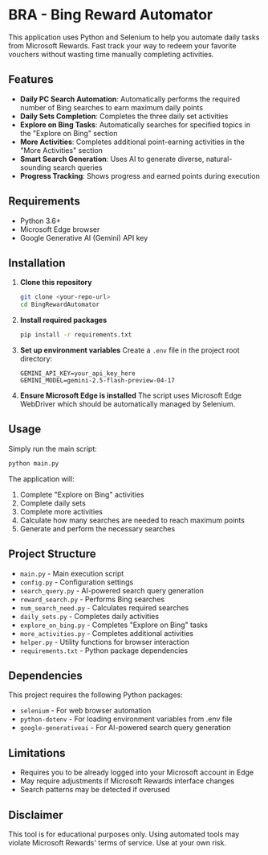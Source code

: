 # BRA - Bing Reward Automator

This application uses Python and Selenium to help you automate daily tasks from Microsoft Rewards. Fast track your way to redeem your favorite vouchers without wasting time manually completing activities.

## Features

- **Daily PC Search Automation**: Automatically performs the required number of Bing searches to earn maximum daily points
- **Daily Sets Completion**: Completes the three daily set activities
- **Explore on Bing Tasks**: Automatically searches for specified topics in the "Explore on Bing" section
- **More Activities**: Completes additional point-earning activities in the "More Activities" section
- **Smart Search Generation**: Uses AI to generate diverse, natural-sounding search queries
- **Progress Tracking**: Shows progress and earned points during execution

## Requirements

- Python 3.6+
- Microsoft Edge browser
- Google Generative AI (Gemini) API key

## Installation

1. **Clone this repository**
   ```bash
   git clone <your-repo-url>
   cd BingRewardAutomator
   ```

2. **Install required packages**
   ```bash
   pip install -r requirements.txt
   ```

3. **Set up environment variables**
   Create a `.env` file in the project root directory:
   ```env
   GEMINI_API_KEY=your_api_key_here
   GEMINI_MODEL=gemini-2.5-flash-preview-04-17
   ```

4. **Ensure Microsoft Edge is installed**
   The script uses Microsoft Edge WebDriver which should be automatically managed by Selenium.

## Usage

Simply run the main script:

```bash
python main.py
```

The application will:
1. Complete "Explore on Bing" activities
2. Complete daily sets
3. Complete more activities
4. Calculate how many searches are needed to reach maximum points
5. Generate and perform the necessary searches

## Project Structure

- `main.py` - Main execution script
- `config.py` - Configuration settings
- `search_query.py` - AI-powered search query generation
- `reward_search.py` - Performs Bing searches
- `num_search_need.py` - Calculates required searches
- `daily_sets.py` - Completes daily activities
- `explore_on_bing.py` - Completes "Explore on Bing" tasks
- `more_activities.py` - Completes additional activities
- `helper.py` - Utility functions for browser interaction
- `requirements.txt` - Python package dependencies

## Dependencies

This project requires the following Python packages:
- `selenium` - For web browser automation
- `python-dotenv` - For loading environment variables from .env file
- `google-generativeai` - For AI-powered search query generation

## Limitations

- Requires you to be already logged into your Microsoft account in Edge
- May require adjustments if Microsoft Rewards interface changes
- Search patterns may be detected if overused

## Disclaimer

This tool is for educational purposes only. Using automated tools may violate Microsoft Rewards' terms of service. Use at your own risk.